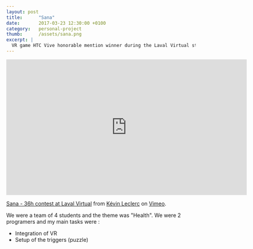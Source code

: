 ```yaml
---
layout: post
title:  	"Sana"
date:   	2017-03-23 12:30:00 +0100
category: 	personal-project
thumb: 		/assets/sana.png
excerpt: |
  VR game HTC Vive honorable mention winner during the Laval Virtual students game jam.
---
```

<div class="responsive-video">
	<iframe src="https://player.vimeo.com/video/210611376" width="640px" height="360px" frameborder="0" webkitallowfullscreen mozallowfullscreen allowfullscreen></iframe>
	<p><a href="https://vimeo.com/210611376">Sana - 36h contest at Laval Virtual</a> from <a href="https://vimeo.com/user10098732">K&eacute;vin Leclerc</a> on <a href="https://vimeo.com">Vimeo</a>.</p>
</div>

We were a team of 4 students and the theme was "Health". We were 2 programers and my main tasks were :

- Integration of VR
- Setup of the triggers (puzzle)